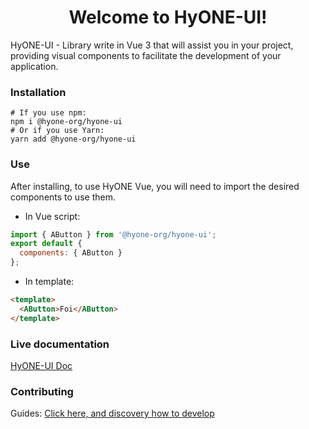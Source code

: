 <h1 align="center">Welcome to HyONE-UI!</h1>

HyONE-UI - Library write in Vue 3 that will assist you in your project, 
providing visual components to facilitate the development of your application.

### Installation

```
# If you use npm: 
npm i @hyone-org/hyone-ui
# Or if you use Yarn: 
yarn add @hyone-org/hyone-ui
```

### Use

After installing, to use HyONE Vue, you will need to import the desired components to use them.

- In Vue script:
```js
import { AButton } from '@hyone-org/hyone-ui';
export default {
  components: { AButton }
};
```

- In template:

```html
<template>
  <AButton>Foi</AButton>
</template>
```

### Live documentation
[HyONE-UI Doc](https://hyone-ui.netlify.app/)
### Contributing

Guides:
[Click here, and discovery how to develop](docs/CONTRIBUTING.md)
